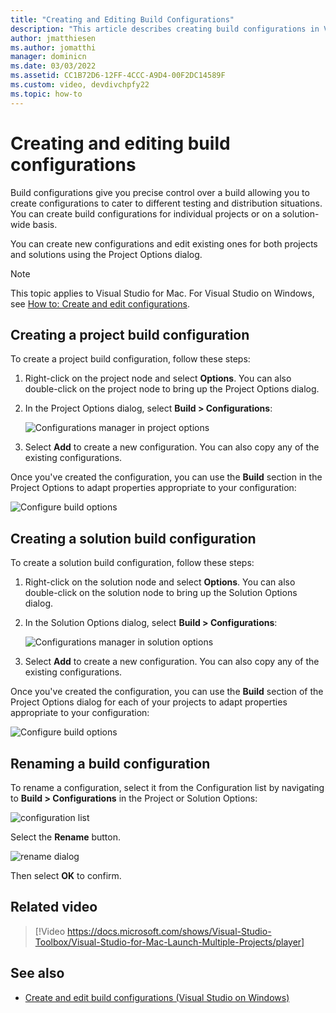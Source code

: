 ```yaml
---
title: "Creating and Editing Build Configurations"
description: "This article describes creating build configurations in Visual Studio for Mac"
author: jmatthiesen
ms.author: jomatthi
manager: dominicn
ms.date: 03/03/2022
ms.assetid: CC1B72D6-12FF-4CCC-A9D4-00F2DC14589F
ms.custom: video, devdivchpfy22
ms.topic: how-to
---
```


# Creating and editing build configurations

Build configurations give you precise control over a build allowing you to create configurations to cater to different testing and distribution situations. You can create build configurations for individual projects or on a solution-wide basis.

You can create new configurations and edit existing ones for both projects and solutions using the Project Options dialog.

>[!NOTE]
>This topic applies to Visual Studio for Mac. For Visual Studio on Windows, see [How to: Create and edit configurations](/visualstudio/ide/how-to-create-and-edit-configurations).

## Creating a project build configuration

To create a project build configuration, follow these steps:

1. Right-click on the project node and select **Options**. You can also double-click on the project node to bring up the Project Options dialog.

2. In the Project Options dialog, select **Build > Configurations**:

    ![Configurations manager in project options](media/create-and-edit-configurations-image2.png)

3. Select **Add** to create a new configuration. You can also copy any of the existing configurations.

Once you've created the configuration, you can use the **Build** section in the Project Options to adapt properties appropriate to your configuration:

![Configure build options](media/create-and-edit-configurations-image3.png)

## Creating a solution build configuration

To create a solution build configuration, follow these steps:

1. Right-click on the solution node and select **Options**. You can also double-click on the solution node to bring up the Solution Options dialog.

2. In the Solution Options dialog, select **Build > Configurations**:

    ![Configurations manager in solution options](media/create-and-edit-configurations-image1.png)

3. Select **Add** to create a new configuration. You can also copy any of the existing configurations.

Once you've created the configuration, you can use the **Build** section of the Project Options dialog for each of your projects to adapt properties appropriate to your configuration:

![Configure build options](media/create-and-edit-configurations-image3.png)

## Renaming a build configuration

To rename a configuration, select it from the Configuration list by navigating to **Build > Configurations** in the Project or Solution Options:

![configuration list](media/create-and-edit-configurations-image4.png)

Select the **Rename** button.

![rename dialog](media/create-and-edit-configurations-image5.png)

Then select **OK** to confirm.

## Related video

> [!Video https://docs.microsoft.com/shows/Visual-Studio-Toolbox/Visual-Studio-for-Mac-Launch-Multiple-Projects/player]

## See also

- [Create and edit build configurations (Visual Studio on Windows)](/visualstudio/ide/how-to-create-and-edit-configurations)